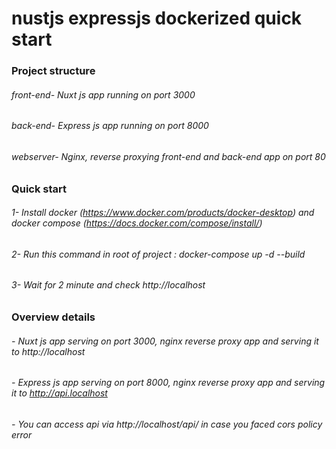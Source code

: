 # nustjs expressjs dockerized quick start


### Project structure  
###### front-end- Nuxt js app running on port 3000 
###### back-end- Express js app running on port 8000 
###### webserver- Nginx, reverse proxying front-end and back-end app on port 80


### Quick start 
###### 1- Install docker (https://www.docker.com/products/docker-desktop) and docker compose (https://docs.docker.com/compose/install/)
###### 2- Run this command in root of project : docker-compose up -d --build 
###### 3- Wait for 2 minute and check http://localhost  


### Overview details 
###### - Nuxt js app serving on port 3000, nginx reverse proxy app and serving it to http://localhost 
###### - Express js app serving on port 8000, nginx reverse proxy app and serving it to http://api.localhost 
###### - You can access api via http://localhost/api/ in case you faced cors policy error  
